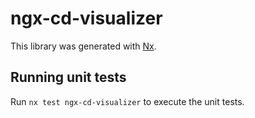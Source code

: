 # ngx-cd-visualizer

This library was generated with [Nx](https://nx.dev).

## Running unit tests

Run `nx test ngx-cd-visualizer` to execute the unit tests.
